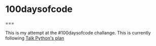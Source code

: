 # 100daysofcode
===

This is my attempt at the #100daysofcode challange. This is currently
following [Talk Python's plan](https://github.com/talkpython/100daysofcode-with-python-course)
